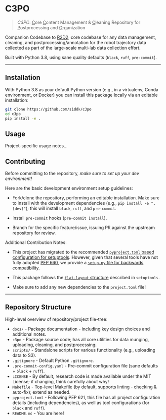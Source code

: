 # C3PO

> *C3PO*: <u>C</u>ore <u>C</u>ontent Management & <u>C</u>leaning Repository for <u>P</u>ostprocessing and <u>O</u>rganization

Companion Codebase to [R2D2](https://github.com/AlexanderKhazatsky/R2D2); core codebase for any data management,
cleaning, and postprocessing/annotation for the robot trajectory data collected as part of the large-scale multi-lab 
data collection effort.

Built with Python 3.8, using sane quality defaults (`black`, `ruff`, `pre-commit`).

---

## Installation

With Python 3.8 as your default Python version (e.g., in a virtualenv, Conda environment, or Docker) you can install 
this package locally via an editable installation:

```bash
git clone https://github.com/siddk/c3po
cd c3po
pip install -e .
```

## Usage

Project-specific usage notes...

## Contributing

Before committing to the repository, *make sure to set up your dev environment!*

Here are the basic development environment setup guidelines:

+ Fork/clone the repository, performing an editable installation. Make sure to install with the development dependencies
  (e.g., `pip install -e ".[dev]"`); this will install `black`, `ruff`, and `pre-commit`.

+ Install `pre-commit` hooks (`pre-commit install`).

+ Branch for the specific feature/issue, issuing PR against the upstream repository for review.

Additional Contribution Notes:
- This project has migrated to the recommended
  [`pyproject.toml` based configuration for setuptools](https://setuptools.pypa.io/en/latest/userguide/quickstart.html).
  However, given that several tools have not fully adopted [PEP 660](https://peps.python.org/pep-0660/), we provide a
  [`setup.py` file for backwards compatibility](https://setuptools.pypa.io/en/latest/userguide/pyproject_config.html).

- This package follows the [`flat-layout` structure](https://setuptools.pypa.io/en/latest/userguide/package_discovery.html#flat-layout)
  described in `setuptools`.

- Make sure to add any new dependencies to the `project.toml` file!

---

## Repository Structure

High-level overview of repository/project file-tree:

+ `docs/` - Package documentation - including key design choices and additional notes.
+ `c3po` - Package source code; has all core utilities for data munging, uploading, cleaning, and postprocessing.
+ `scripts/` - Standalone scripts for various functionality (e.g., uploading data to S3).
+ `.gitignore` - Default Python `.gitignore`.
+ `.pre-commit-config.yaml` - Pre-commit configuration file (sane defaults + `black` + `ruff`).
+ `LICENSE` - By default, research code is made available under the MIT License; if changing, think carefully about why!
+ `Makefile` - Top-level Makefile (by default, supports linting - checking & auto-fix); extend as needed.
+ `pyproject.toml` - Following PEP 621, this file has all project configuration details (including dependencies), as
                     well as tool configurations (for `black` and `ruff`).
+ `README.md` - You are here!
